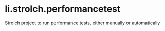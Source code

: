 li.strolch.performancetest
======================

Strolch project to run performance tests, either manually or automatically
